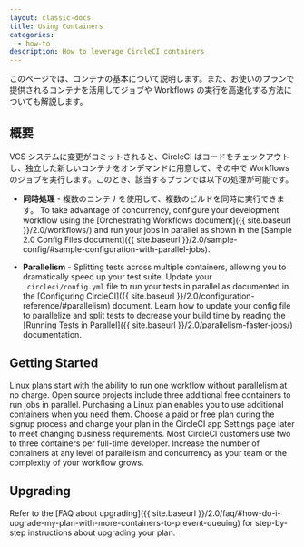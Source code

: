 ```yaml
---
layout: classic-docs
title: Using Containers
categories:
  - how-to
description: How to leverage CircleCI containers
---
```

このページでは、コンテナの基本について説明します。また、お使いのプランで提供されるコンテナを活用してジョブや Workflows の実行を高速化する方法についても解説します。

## 概要

VCS システムに変更がコミットされると、CircleCI はコードをチェックアウトし、独立した新しいコンテナをオンデマンドに用意して、その中で Workflows のジョブを実行します。このとき、該当するプランでは以下の処理が可能です。

- **同時処理** - 複数のコンテナを使用して、複数のビルドを同時に実行できます。 To take advantage of concurrency, configure your development workflow using the [Orchestrating Workflows document]({{ site.baseurl }}/2.0/workflows/) and run your jobs in parallel as shown in the [Sample 2.0 Config Files document]({{ site.baseurl }}/2.0/sample-config/#sample-configuration-with-parallel-jobs).

- **Parallelism** - Splitting tests across multiple containers, allowing you to dramatically speed up your test suite. Update your `.circleci/config.yml` file to run your tests in parallel as documented in the [Configuring CircleCI]({{ site.baseurl }}/2.0/configuration-reference/#parallelism) document. Learn how to update your config file to parallelize and split tests to decrease your build time by reading the [Running Tests in Parallel]({{ site.baseurl }}/2.0/parallelism-faster-jobs/) documentation.

## Getting Started

Linux plans start with the ability to run one workflow without parallelism at no charge. Open source projects include three additional free containers to run jobs in parallel. Purchasing a Linux plan enables you to use additional containers when you need them. Choose a paid or free plan during the signup process and change your plan in the CircleCI app Settings page later to meet changing business requirements. Most CircleCI customers use two to three containers per full-time developer. Increase the number of containers at any level of parallelism and concurrency as your team or the complexity of your workflow grows.

## Upgrading

Refer to the [FAQ about upgrading]({{ site.baseurl }}/2.0/faq/#how-do-i-upgrade-my-plan-with-more-containers-to-prevent-queuing) for step-by-step instructions about upgrading your plan.